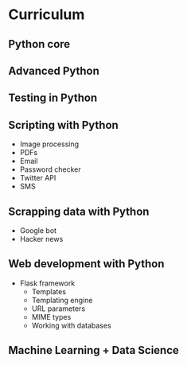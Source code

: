 # Curriculum
## Python core
## Advanced Python
## Testing in Python
## Scripting with Python

- Image processing
- PDFs
- Email
- Password checker
- Twitter API
- SMS

## Scrapping data with Python

- Google bot
- Hacker news

## Web development with Python

- Flask framework
  - Templates
  - Templating engine
  - URL parameters
  - MIME types
  - Working with databases

## Machine Learning + Data Science
